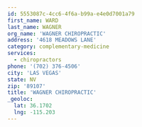```yaml
---
id: 5553087c-4cc6-4f6a-b99a-e4e0d7001a79
first_name: WARD
last_name: WAGNER
org_name: 'WAGNER CHIROPRACTIC'
address: '4618 MEADOWS LANE'
category: complementary-medicine
services:
  - chiropractors
phone: '(702) 376-4506'
city: 'LAS VEGAS'
state: NV
zip: '89107'
title: 'WAGNER CHIROPRACTIC'
_geoloc:
  lat: 36.1702
  lng: -115.203
---
```

